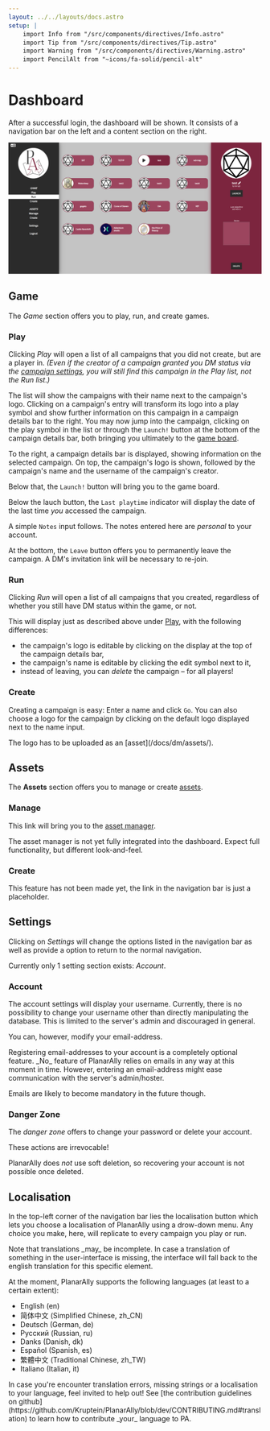 ```yaml
---
layout: ../../layouts/docs.astro
setup: |
    import Info from "/src/components/directives/Info.astro"
    import Tip from "/src/components/directives/Tip.astro"
    import Warning from "/src/components/directives/Warning.astro"
    import PencilAlt from "~icons/fa-solid/pencil-alt"
---
```


# Dashboard

After a successful login, the dashboard will be shown.
It consists of a navigation bar on the left and a content section on the right.

![Dashboard](../../../public/docs/dashboard.png "Dashboard")

## Game

The _Game_ section offers you to play, run, and create games.

### Play

Clicking _Play_ will open a list of all campaigns that you did not create, but are a player in.
_(Even if the creator of a campaign granted you DM status via the [campaign settings](/docs/dm/settings/#players), you will still find this campaign in the Play list, not the Run list.)_

The list will show the campaigns with their name next to the campaign's logo.
Clicking on a campaign's entry will transform its logo into a play symbol and show further information on this campaign in a campaign details bar to the right.
You may now jump into the campaign, clicking on the play symbol in the list or through the `Launch!` button at the bottom of the campaign details bar, both bringing you ultimately to the [game board](/docs/game/gameboard).

To the right, a campaign details bar is displayed, showing information on the selected campaign.
On top, the campaign's logo is shown, followed by the campaign's name and the username of the campaign's creator.

Below that, the `Launch!` button will bring you to the game board.

Below the lauch button, the `Last playtime` indicator will display the date of the last time _you_ accessed the campaign.

A simple `Notes` input follows.
The notes entered here are _personal_ to your account.

At the bottom, the `Leave` button offers you to permanently leave the campaign.
A DM's invitation link will be necessary to re-join.

### Run

Clicking _Run_ will open a list of all campaigns that you created, regardless of whether you still have DM status within the game, or not.

This will display just as described above under [Play](#play), with the following differences:

-   the campaign's logo is editable by clicking on the display at the top of the campaign details bar,
-   the campaign's name is editable by clicking the edit <PencilAlt /> symbol next to it,
-   instead of leaving, you can _delete_ the campaign – for all players!

### Create

Creating a campaign is easy: Enter a name and click `Go`.
You can also choose a logo for the campaign by clicking on the default logo displayed next to the name input.

<Info title='Logo upload'>
The logo has to be uploaded as an [asset](/docs/dm/assets/).
</Info>

## Assets

The **Assets** section offers you to manage or create [assets](/docs/dm/assets/).

### Manage

This link will bring you to the [asset manager](/docs/dm/assets/#asset-manager).

<Info title='Incomplete feature integration'>
The asset manager is not yet fully integrated into the dashboard.
Expect full functionality, but different look-and-feel.
</Info>

### Create

<Warning title='Incomplete feature!'>
This feature has not been made yet, the link in the navigation bar is just a placeholder.
</Warning>

## Settings

Clicking on _Settings_ will change the options listed in the navigation bar as well as provide a option to return to the normal navigation.

Currently only 1 setting section exists: _Account_.

### Account

The account settings will display your username.
Currently, there is no possibility to change your username other than directly manipulating the database.
This is limited to the server's admin and discouraged in general.

You can, however, modify your email-address.

<Tip title="Optional Feature">
Registering email-addresses to your account is a completely optional feature.
_No_ feature of PlanarAlly relies on emails in any way at this moment in time.
However, entering an email-address might ease communication with the server's admin/hoster.

Emails are likely to become mandatory in the future though.
</Tip>

### Danger Zone

The _danger zone_ offers to change your password or delete your account.

<Warning title="Final Decision!">
These actions are irrevocable!

PlanarAlly does _not_ use soft deletion, so recovering your account is not possible once deleted.
</Warning>

## Localisation

In the top-left corner of the navigation bar lies the localisation button which lets you choose a localisation of PlanarAlly using a drow-down menu.
Any choice you make, here, will replicate to every campaign you play or run.

<Info title="Translation Fallback">
Note that translations _may_ be incomplete.
In case a translation of something in the user-interface is missing, the interface will fall back to the english translation for this specific element.
</Info>

At the moment, PlanarAlly supports the following languages (at least to a certain extent):

-   English (en)
-   简体中文 (Simplified Chinese, zh_CN)
-   Deutsch (German, de)
-   Русский (Russian, ru)
-   Danks (Danish, dk)
-   Español (Spanish, es)
-   繁體中文 (Traditional Chinese, zh_TW)
-   Italiano (Italian, it)

<Tip title="Help translate!">
In case you're encounter translation errors, missing strings or a localisation to your language, feel invited to help out!
See [the contribution guidelines on github](https://github.com/Kruptein/PlanarAlly/blob/dev/CONTRIBUTING.md#translation) to learn how to contribute _your_ language to PA.
</Tip>

